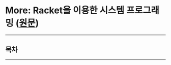# More: Racket을 이용한 시스템 프로그래밍 ([원문](https://docs.racket-lang.org/more/index.html))

---

## 목차

---
